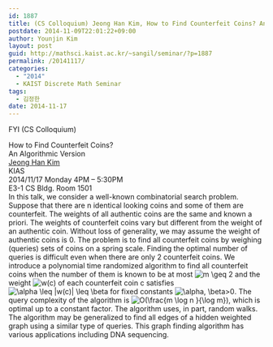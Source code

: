 ```yaml
---
id: 1887
title: (CS Colloquium) Jeong Han Kim, How to Find Counterfeit Coins? An Algorithmic Version
postdate: 2014-11-09T22:01:22+09:00
author: Younjin Kim
layout: post
guid: http://mathsci.kaist.ac.kr/~sangil/seminar/?p=1887
permalink: /20141117/
categories:
  - "2014"
  - KAIST Discrete Math Seminar
tags:
  - 김정한
date: 2014-11-17
---
```

FYI (CS Colloquium)

<div class="talk">
  How to Find Counterfeit Coins?<br /> An Algorithmic Version
</div>

<div class="speaker">
  <a href="http://www.kias.re.kr/sub02/sub02_01_01.jsp?empid=MTA0NjA="> Jeong Han Kim </a><br /> KIAS
</div>

<div class="date">
  2014/11/17 Monday 4PM &#8211; 5:30PM<br /> E3-1 CS Bldg. Room 1501
</div>

<div class="abstract">
  In this talk, we consider a well-known combinatorial search problem. Suppose that there are n identical looking coins and some of them are counterfeit. The weights of all authentic coins are the same and known a<br /> priori. The weights of counterfeit coins vary but different from the weight of an authentic coin. Without loss of generality, we may assume the weight of authentic coins is 0. The problem is to find all counterfeit coins by weighing (queries) sets of coins on a spring scale. Finding the optimal number of queries is difficult even when there are only 2 counterfeit coins. We introduce a polynomial time randomized algorithm to find all counterfeit coins when the number of them is known to be at most <img src='http://s0.wp.com/latex.php?latex=m+%5Cgeq+2&#038;bg=ffffff&#038;fg=000000&#038;s=0' alt='m \geq 2' title='m \geq 2' class='latex' /> and the weight <img src='http://s0.wp.com/latex.php?latex=w%28c%29&#038;bg=ffffff&#038;fg=000000&#038;s=0' alt='w(c)' title='w(c)' class='latex' /> of each counterfeit coin c satisfies <img src='http://s0.wp.com/latex.php?latex=%5Calpha+%5Cleq+%7Cw%28c%29%7C+%5Cleq+%5Cbeta&#038;bg=ffffff&#038;fg=000000&#038;s=0' alt='\alpha \leq |w(c)| \leq \beta' title='\alpha \leq |w(c)| \leq \beta' class='latex' /> for fixed constants <img src='http://s0.wp.com/latex.php?latex=%5Calpha%2C+%5Cbeta%3E0&#038;bg=ffffff&#038;fg=000000&#038;s=0' alt='\alpha, \beta>0' title='\alpha, \beta>0' class='latex' />. The query complexity of the algorithm is <img src='http://s0.wp.com/latex.php?latex=O%28%5Cfrac%7Bm+%5Clog+n+%7D%7B%5Clog+m%7D%29&#038;bg=ffffff&#038;fg=000000&#038;s=0' alt='O(\frac{m \log n }{\log m})' title='O(\frac{m \log n }{\log m})' class='latex' />, which is optimal up to a constant factor. The algorithm uses, in part, random walks. The algorithm may be generalized to find all edges of a hidden weighted graph using a similar type of queries. This graph finding algorithm has various applications including DNA sequencing.
</div>